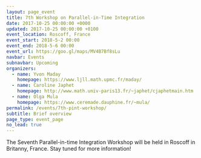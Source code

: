 ```yaml
---
layout: page_event
title: 7th Workshop on Parallel-in-Time Integration
date: 2017-10-25 00:00:00 +0000
updated: 2017-10-25 00:00:00 +0100
event_location: Roscoff, France
event_start: 2018-5-2 00:00
event_end: 2018-5-6 00:00
event_url: https://goo.gl/maps/MV4B7Bf8sLu
navbar: Events
subnavbar: Upcoming
organizers:
  - name: Yvon Maday
    homepage: https://www.ljll.math.upmc.fr/maday/
  - name: Caroline Japhet
    homepage: http://www.math.univ-paris13.fr/~japhet/cjaphetmain.htm
  - name: Olga Mula
    homepage: https://www.ceremade.dauphine.fr/~mula/
permalink: /events/7th-pint-workshop/
subtitle: Brief overview
page_type: event_page
no_lead: true
---
```


The Seventh Parallel-in-time Integration Workshop will be held in Roscoff in Britanny, France. Stay tuned for more information! 
